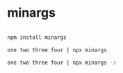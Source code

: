 # minargs

```js

```

```bash
npm install minargs
```

```bash
one two three four | npx minargs
```

```bash
one two three four | npx minargs -s
```